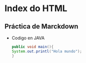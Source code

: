 # Index do HTML

## Práctica de Marckdown

- Codigo en JAVA

  ```JAVA
  public void main(){
  System.out.printl("Hola mundo");
  }
  ```
